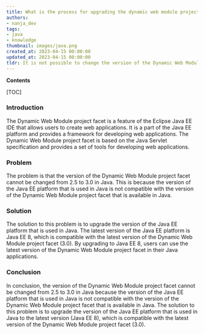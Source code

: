 ```yaml
---
title: What is the process for upgrading the dynamic web module project facet to version 3.0?
authors:
- nanja_dev
tags:
- java
- knowledge
thumbnail: images/java.png
created_at: 2023-04-15 00:00:00
updated_at: 2023-04-15 00:00:00
tldr: It is not possible to change the version of the Dynamic Web Module project facet to 3.0 in Java.
---
```


**Contents**

[TOC]

### Introduction

The Dynamic Web Module project facet is a feature of the Eclipse Java EE IDE that allows users to create web applications. It is a part of the Java EE platform and provides a framework for developing web applications. The Dynamic Web Module project facet is based on the Java Servlet specification and provides a set of tools for developing web applications.

### Problem

The problem is that the version of the Dynamic Web Module project facet cannot be changed from 2.5 to 3.0 in Java. This is because the version of the Java EE platform that is used in Java is not compatible with the version of the Dynamic Web Module project facet that is available in Java.

### Solution

The solution to this problem is to upgrade the version of the Java EE platform that is used in Java. The latest version of the Java EE platform is Java EE 8, which is compatible with the latest version of the Dynamic Web Module project facet (3.0). By upgrading to Java EE 8, users can use the latest version of the Dynamic Web Module project facet in their Java applications.

### Conclusion

In conclusion, the version of the Dynamic Web Module project facet cannot be changed from 2.5 to 3.0 in Java because the version of the Java EE platform that is used in Java is not compatible with the version of the Dynamic Web Module project facet that is available in Java. The solution to this problem is to upgrade the version of the Java EE platform that is used in Java to the latest version (Java EE 8), which is compatible with the latest version of the Dynamic Web Module project facet (3.0).
